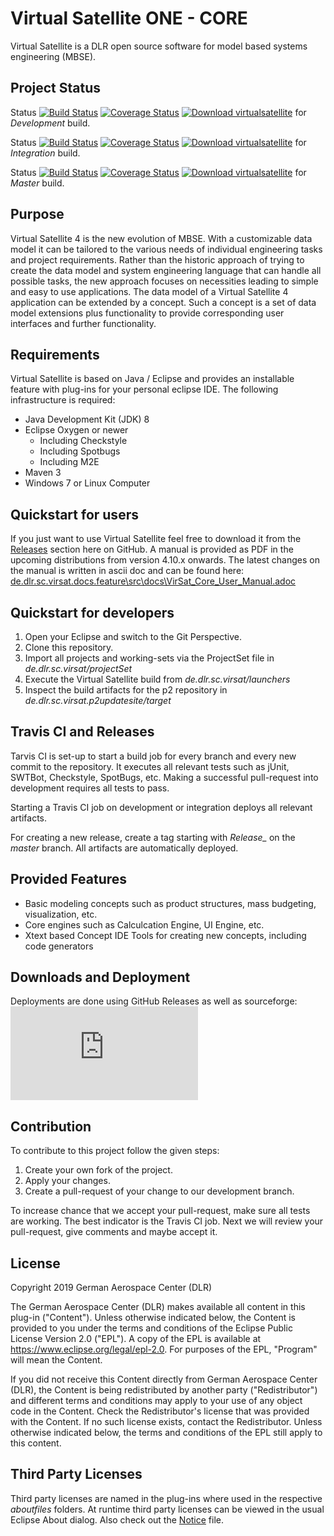 # Virtual Satellite ONE - CORE

Virtual Satellite is a DLR open source software for model based systems engineering (MBSE).

## Project Status

Status [![Build Status](https://travis-ci.com/virtualsatellite/VirtualSatellite4-Core.svg?branch=development)](https://travis-ci.com/virtualsatellite/VirtualSatellite4-Core) [![Coverage Status](https://codecov.io/gh/virtualsatellite/VirtualSatellite4-Core/branch/development/graph/badge.svg)](https://codecov.io/gh/virtualsatellite/VirtualSatellite4-Core) [![Download virtualsatellite](https://img.shields.io/sourceforge/dt/virtualsatellite.svg)](https://sourceforge.net/projects/virtualsatellite/files/development/) for *Development* build.

Status [![Build Status](https://travis-ci.com/virtualsatellite/VirtualSatellite4-Core.svg?branch=integration)](https://travis-ci.com/virtualsatellite/VirtualSatellite4-Core) [![Coverage Status](https://codecov.io/gh/virtualsatellite/VirtualSatellite4-Core/branch/integration/graph/badge.svg)](https://codecov.io/gh/virtualsatellite/VirtualSatellite4-Core) [![Download virtualsatellite](https://img.shields.io/sourceforge/dt/virtualsatellite.svg)](https://sourceforge.net/projects/virtualsatellite/files/integration/) for *Integration* build.

Status [![Build Status](https://travis-ci.com/virtualsatellite/VirtualSatellite4-Core.svg?branch=master)](https://travis-ci.com/virtualsatellite/VirtualSatellite4-Core) [![Coverage Status](https://codecov.io/gh/virtualsatellite/VirtualSatellite4-Core/branch/master/graph/badge.svg)](https://codecov.io/gh/virtualsatellite/VirtualSatellite4-Core) [![Download virtualsatellite](https://img.shields.io/sourceforge/dt/virtualsatellite.svg)](https://sourceforge.net/projects/virtualsatellite/files/release/) for *Master* build.

## Purpose

Virtual Satellite 4 is the new evolution of MBSE. With a customizable data model it can be tailored to the various needs of individual engineering tasks and project requirements. Rather than the historic approach of trying to create the data model and system engineering language that can handle all possible tasks, the new approach focuses on necessities leading to simple and easy to use applications. The data model of a Virtual Satellite 4 application can be extended by a concept. Such a concept is a set of data model extensions plus functionality to provide corresponding user interfaces and further functionality.

## Requirements 

Virtual Satellite is based on Java / Eclipse and provides an installable feature with plug-ins for your personal eclipse IDE. The following infrastructure is required:
 - Java Development Kit (JDK) 8
 - Eclipse Oxygen or newer
   - Including Checkstyle
   - Including Spotbugs
   - Including M2E
 - Maven 3
 - Windows 7 or Linux Computer

## Quickstart for users

If you just want to use Virtual Satellite feel free to download it from the [Releases](https://github.com/virtualsatellite/VirtualSatellite4-Core/releases) section here on GitHub.
A manual is provided as PDF in the upcoming distributions from version 4.10.x onwards. The latest changes on the manual is written in ascii doc and can be found here: [de.dlr.sc.virsat.docs.feature\src\docs\VirSat_Core_User_Manual.adoc](de.dlr.sc.virsat.docs.feature\src\docs\VirSat_Core_User_Manual.adoc)

## Quickstart for developers

1. Open your Eclipse and switch to the Git Perspective.
2. Clone this repository.
3. Import all projects and working-sets via the ProjectSet file in _de.dlr.sc.virsat/projectSet_
6. Execute the Virtual Satellite build from _de.dlr.sc.virsat/launchers_
7. Inspect the build artifacts for the p2 repository in _de.dlr.sc.virsat.p2updatesite/target_

## Travis CI and Releases

Tarvis CI is set-up to start a build job for every branch and every new commit to the repository. It executes all relevant tests such as jUnit, SWTBot, Checkstyle, SpotBugs, etc. Making a successful pull-request into development requires all tests to pass.

Starting a Travis CI job on development or integration deploys all relevant artifacts.

For creating a new release, create a tag starting with *Release_* on the *master* branch. All artifacts are automatically deployed.

## Provided Features

- Basic modeling concepts such as product structures, mass budgeting, visualization, etc.
- Core engines such as Calculcation Engine, UI Engine, etc.
- Xtext based Concept IDE Tools for creating new concepts, including code generators

## Downloads and Deployment

Deployments are done using GitHub Releases as well as sourceforge: [![Download virtualsatellite](https://sourceforge.net/sflogo.php?type=13&group_id=3065053)](https://sourceforge.net/projects/virtualsatellite/files/)

## Contribution

To contribute to this project follow the given steps:

1. Create your own fork of the project.
2. Apply your changes.
3. Create a pull-request of your change to our development branch.

To increase chance that we accept your pull-request, make sure all tests are working. The best indicator is the Travis CI job. Next we will review your pull-request, give comments and maybe accept it.

## License

Copyright 2019 German Aerospace Center (DLR)

The German Aerospace Center (DLR) makes available all content in this plug-in ("Content").  Unless otherwise indicated below, the Content is provided to you under the terms and conditions of the Eclipse Public License Version 2.0 ("EPL").  A copy of the EPL is available at https://www.eclipse.org/legal/epl-2.0. For purposes of the EPL, "Program" will mean the Content.

If you did not receive this Content directly from German Aerospace Center (DLR), the Content is being redistributed by another party ("Redistributor") and different terms and conditions may apply to your use of any object code in the Content.  Check the Redistributor's license that was provided with the Content.  If no such license exists, contact the Redistributor.  Unless otherwise indicated below, the terms and conditions of the EPL still apply to this content.<p>

## Third Party Licenses

Third party licenses are named in the plug-ins where used in the respective _aboutfiles_ folders. At runtime third party licenses can be viewed in the usual Eclipse About dialog. Also check out the [Notice](NOTICE.md) file.
